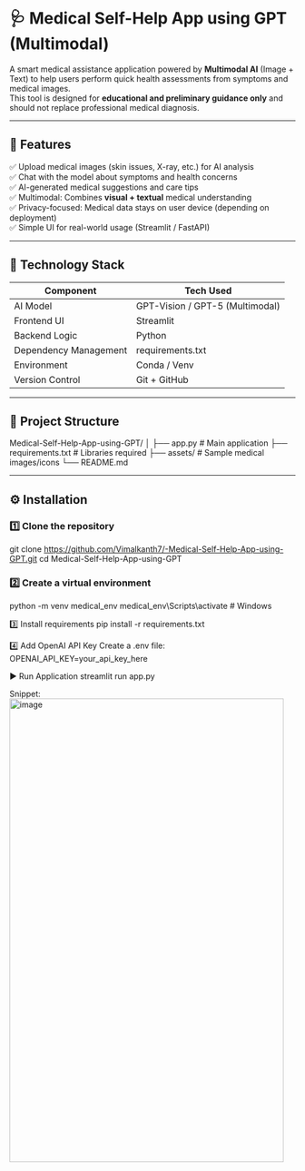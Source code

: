 # 🩺 Medical Self-Help App using GPT (Multimodal)

A smart medical assistance application powered by **Multimodal AI** (Image + Text) to help users perform quick health assessments from symptoms and medical images.  
This tool is designed for **educational and preliminary guidance only** and should not replace professional medical diagnosis.

---

## 🚀 Features

✅ Upload medical images (skin issues, X-ray, etc.) for AI analysis  
✅ Chat with the model about symptoms and health concerns  
✅ AI-generated medical suggestions and care tips  
✅ Multimodal: Combines **visual + textual** medical understanding  
✅ Privacy-focused: Medical data stays on user device (depending on deployment)  
✅ Simple UI for real-world usage (Streamlit / FastAPI)

---

## 🧠 Technology Stack

| Component | Tech Used |
|----------|-----------|
| AI Model | GPT-Vision / GPT-5 (Multimodal) |
| Frontend UI | Streamlit |
| Backend Logic | Python |
| Dependency Management | requirements.txt |
| Environment | Conda / Venv |
| Version Control | Git + GitHub |

---

## 📂 Project Structure

Medical-Self-Help-App-using-GPT/
│
├── app.py # Main application
├── requirements.txt # Libraries required
├── assets/ # Sample medical images/icons
└── README.md


---

## ⚙️ Installation

### 1️⃣ Clone the repository

git clone https://github.com/Vimalkanth7/-Medical-Self-Help-App-using-GPT.git
cd Medical-Self-Help-App-using-GPT

### 2️⃣ Create a virtual environment
python -m venv medical_env
medical_env\Scripts\activate  # Windows

3️⃣ Install requirements
pip install -r requirements.txt

4️⃣ Add OpenAI API Key
Create a .env file:
OPENAI_API_KEY=your_api_key_here

▶️ Run Application
streamlit run app.py

Snippet:
<img width="483" height="817" alt="image" src="https://github.com/user-attachments/assets/80d55022-78bb-4345-a2db-630cf245619a" />


